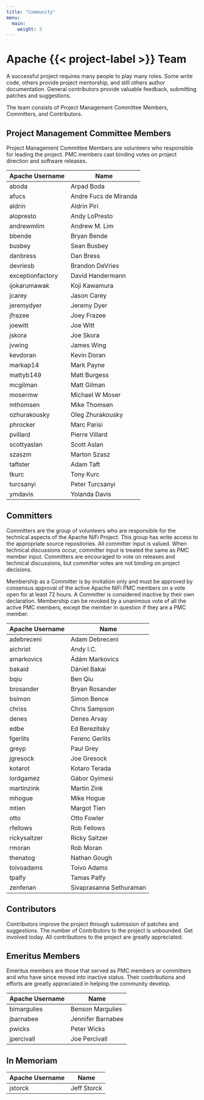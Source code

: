 ```yaml
---
title: "Community"
menu:
  main:
    weight: 3
---
```


# Apache {{< project-label >}} Team

A successful project requires many people to play many roles. Some write code, others provide project mentorship, and
still others author documentation. General contributors provide valuable feedback, submitting patches and suggestions.

The team consists of Project Management Committee Members, Committers, and Contributors.

## Project Management Committee Members

Project Management Committee Members are volunteers who responsible for leading the project. PMC members cast binding
votes on project direction and software releases.

| Apache Username  | Name                  |
|------------------|-----------------------|
| aboda            | Arpad Boda            |
| afucs            | Andre Fucs de Miranda |
| aldrin           | Aldrin Piri           |
| alopresto        | Andy LoPresto         |
| andrewmlim       | Andrew M. Lim         |
| bbende           | Bryan Bende           |
| busbey           | Sean Busbey           |
| danbress         | Dan Bress             |
| devriesb         | Brandon DeVries       |
| exceptionfactory | David Handermann      |
| ijokarumawak     | Koji Kawamura         |
| jcarey           | Jason Carey           |
| jeremydyer       | Jeremy Dyer           |
| jfrazee          | Joey Frazee           |
| joewitt          | Joe Witt              |
| jskora           | Joe Skora             |
| jvwing           | James Wing            |
| kevdoran         | Kevin Doran           |
| markap14         | Mark Payne            |
| mattyb149        | Matt Burgess          |
| mcgilman         | Matt Gilman           |
| mosermw          | Michael W Moser       |
| mthomsen         | Mike Thomsen          |
| ozhurakousky     | Oleg Zhurakousky      |
| phrocker         | Marc Parisi           |
| pvillard         | Pierre Villard        |
| scottyaslan      | Scott Aslan           |
| szaszm           | Marton Szasz          |
| taftster         | Adam Taft             |
| tkurc            | Tony Kurc             |
| turcsanyi        | Peter Turcsanyi       |
| ymdavis          | Yolanda Davis         |

## Committers

Committers are the group of volunteers who are responsible for the technical aspects of the Apache NiFi Project. This
group has write access to the appropriate source repositories. All committer input is valued. When technical discussions
occur, committer input is treated the same as PMC member input. Committers are encouraged to vote on releases and
technical discussions, but committer votes are not binding on project decisions.

Membership as a Committer is by invitation only and must be approved by consensus approval of the active Apache NiFi PMC
members on a vote open for at least 72 hours. A Committer is considered inactive by their own declaration. Membership
can be revoked by a unanimous vote of all the active PMC members, except the member in question if they are a PMC
member.

| Apache Username   | Name                     |
|-------------------|--------------------------|
| adebreceni        | Adam Debreceni           |
| aichrist          | Andy I.C.                |
| amarkovics        | &#193;d&#225;m Markovics |
| bakaid            | D&#225;niel Bakai        |
| bqiu              | Ben Qiu                  |
| brosander         | Bryan Rosander           |
| bsimon            | Simon Bence              |
| chriss            | Chris Sampson            |
| denes             | Denes Arvay              |
| edbe              | Ed Berezitsky            |
| fgerlits          | Ferenc Gerlits           |
| greyp             | Paul Grey                |
| jgresock          | Joe Gresock              |
| kotarot           | Kotaro Terada            |
| lordgamez         | Gábor Gyimesi            |
| martinzink        | Martin Zink              |
| mhogue            | Mike Hogue               |
| mtien             | Margot Tien              |
| otto              | Otto Fowler              |
| rfellows          | Rob Fellows              |
| rickysaltzer      | Ricky Saltzer            |
| rmoran            | Rob Moran                |
| thenatog          | Nathan Gough             |
| toivoadams        | Toivo Adams              |
| tpalfy            | Tamas Palfy              |
| zenfenan          | Sivaprasanna Sethuraman  |

## Contributors

Contributors improve the project through submission of patches and suggestions. The number of Contributors to the
project is unbounded. Get involved today. All contributions to the project are greatly appreciated.

## Emeritus Members

Emeritus members are those that served as PMC members or committers and who have since moved into inactive status.
Their contributions and efforts are greatly appreciated in helping the community develop.

| Apache Username | Name              |
|-----------------|-------------------|
| bimargulies     | Benson Margulies  |
| jbarnabee       | Jennifer Barnabee |
| pwicks          | Peter Wicks       |
| jpercivall      | Joe Percivall     |

## In Memoriam

| Apache Username | Name        |
|-----------------|-------------|
| jstorck         | Jeff Storck |